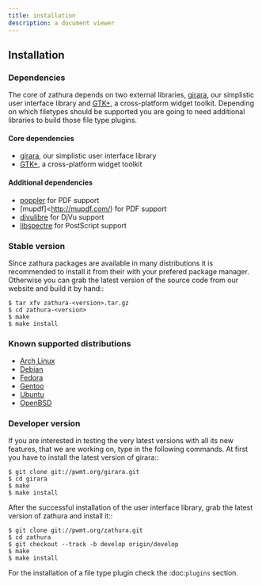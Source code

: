```yaml
---
title: installation
description: a document viewer
---
```


## Installation

### Dependencies
The core of zathura depends on two external libraries,
[girara](http://pwmt.org/projects/girara/), our simplistic user interface
library and [GTK+](http://www.gtk.org/), a cross-platform widget toolkit.
Depending on which filetypes should be supported you are going to need
additional libraries to build those file type plugins.

#### Core dependencies
* [girara](http://pwmt.org/projects/girara/), our simplistic user interface library
* [GTK+](http://www.gtk.org/>), a cross-platform widget toolkit

#### Additional dependencies
* [poppler](http://poppler.freedesktop.org/) for PDF support
* [mupdf]<http://mupdf.com/) for PDF support
* [djvulibre](http://djvu.sourceforge.net/) for DjVu support
* [libspectre](http://libspectre.freedesktop.org/) for PostScript support

### Stable version
Since zathura packages are available in many distributions it is recommended to
install it from their with your prefered package manager. Otherwise you can grab
the latest version of the source code from our website and build it by hand::

    $ tar xfv zathura-<version>.tar.gz
    $ cd zathura-<version>
    $ make
    $ make install

### Known supported distributions

* [Arch Linux](http://www.archlinux.org/packages/community/x86_64/zathura)
* [Debian](http://packages.debian.org/en/sid/zathura)
* [Fedora](http://pkgs.org/fedora-rawhide/fedora-i386/zathura-0.0.8.2-4.fc15.i686.rpm.html)
* [Gentoo](http://packages.gentoo.org/package/app-text/zathura)
* [Ubuntu](http://packages.ubuntu.com/maverick/zathura)
* [OpenBSD](http://openports.se/textproc/zathura)

### Developer version
If you are interested in testing the very latest versions with all its new
features, that we are working on, type in the following commands. At first you
have to install the latest version of girara::

    $ git clone git://pwmt.org/girara.git
    $ cd girara
    $ make
    $ make install

After the successful installation of the user interface library, grab the latest
version of zathura and install it::

    $ git clone git://pwmt.org/zathura.git
    $ cd zathura
    $ git checkout --track -b develop origin/develop
    $ make
    $ make install

For the installation of a file type plugin check the :doc:`plugins`
section.
